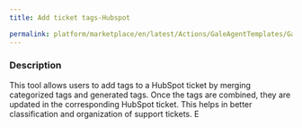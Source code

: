 ```yaml
---
title: Add ticket tags-Hubspot

permalink: platform/marketplace/en/latest/Actions/GaleAgentTemplates/GaleTL_0028
---
```

### Description


This tool allows users to add tags to a HubSpot ticket by merging categorized tags and generated tags. Once the tags are combined, they are updated in the corresponding HubSpot ticket. This helps in better classification and organization of support tickets.
E